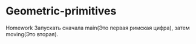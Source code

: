 # Geometric-primitives
Homework
Запускать сначала main(Это первая римская цифра), затем moving(Это вторая).
